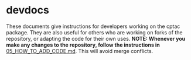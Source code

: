 # devdocs

These documents give instructions for developers working on the cptac package. They are also useful for others who are working on forks of the repository, or adapting the code for their own uses. **NOTE: Whenever you make any changes to the repository, follow the instructions in** [05_HOW_TO_ADD_CODE.md](05_HOW_TO_ADD_CODE.md). This will avoid merge conflicts.
